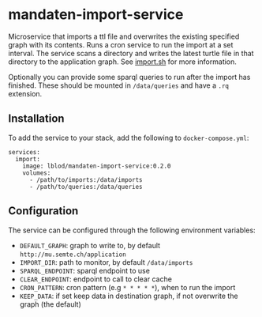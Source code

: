 # mandaten-import-service
Microservice that imports a ttl file and overwrites the existing specified graph with its contents. Runs a cron service to run the import at a set interval.
The service scans a directory and writes the latest turtle file in that directory to the application graph. See [import.sh](import.sh) for more information.

Optionally you can provide some sparql queries to run after the import has finished. These should be mounted in `/data/queries` and have a `.rq` extension.
## Installation
To add the service to your stack, add the following to `docker-compose.yml`:

```
services:
  import:
    image: lblod/mandaten-import-service:0.2.0
    volumes:
      - /path/to/imports:/data/imports
      - /path/to/queries:/data/queries
```

## Configuration
The service can be configured through the following environment variables:
* `DEFAULT_GRAPH`: graph to write to, by default `http://mu.semte.ch/application`
* `IMPORT_DIR`: path to monitor, by default `/data/imports`
* `SPARQL_ENDPOINT`: sparql endpoint to use
* `CLEAR_ENDPOINT`: endpoint to call to clear cache
* `CRON_PATTERN`: cron pattern (e.g `* * * * *`), when to run the import
* `KEEP_DATA`: if set keep data in destination graph, if not overwrite the graph (the default)
